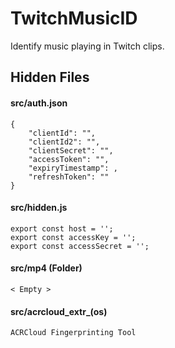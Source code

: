 # TwitchMusicID

Identify music playing in Twitch clips.

## Hidden Files
#### src/auth.json
```
{
    "clientId": "",
    "clientId2": "",
    "clientSecret": "",
    "accessToken": "",
    "expiryTimestamp": ,
    "refreshToken": ""
}
```

#### src/hidden.js
```
export const host = '';
export const accessKey = '';
export const accessSecret = '';
```

#### src/mp4 (Folder)
```
< Empty >
```

#### src/acrcloud_extr_(os)
```
ACRCloud Fingerprinting Tool
```
